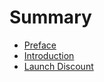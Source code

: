 # Summary

<!-- prettier-ignore -->
- [Preface](README.md)
- [Introduction](doc/introduction.md)
- [Launch Discount](doc/launch-discount.md)
